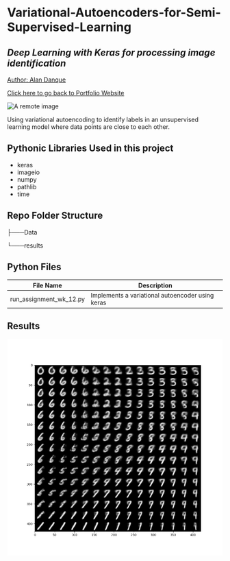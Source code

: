 # Variational-Autoencoders-for-Semi-Supervised-Learning

## _Deep Learning with Keras for processing image identification_

<a href="https://www.linkedin.com/in/alandanque"> Author: Alan Danque </a>

<a href="https://adanque.github.io/">Click here to go back to Portfolio Website </a>

![A remote image](https://adanque.github.io/assets/img/VariationalAutoencoder.jpg)

Using variational autoencoding to identify labels in an unsupervised learning model where data points are close to each other.

## Pythonic Libraries Used in this project
- keras
- imageio
- numpy
- pathlib
- time

## Repo Folder Structure

├───Data

└───results

## Python Files 

| File Name  | Description |
| ------ | ------ |
| run_assignment_wk_12.py | Implements a variational autoencoder using keras |

## Results

![A remote image](https://github.com/adanque/Variational-Autoencoders-for-Semi-Supervised-Learning/blob/main/results/vae/Assignment_12_15x15_Grid.png)

